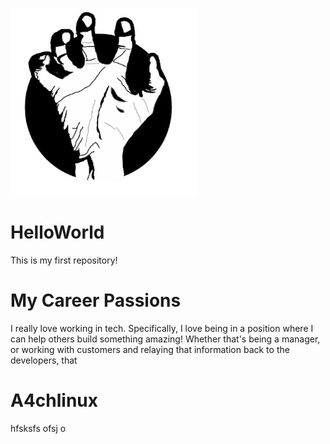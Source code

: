 ![headshot](archlinux.png)
# HelloWorld
This is my first repository!

# My Career Passions
I really love working in tech. Specifically, I love being in a position where I can help others build something amazing! Whether that's being a manager, or working with customers and relaying that information back to the developers, that

# A4chlinux

hfsksfs ofsj o
